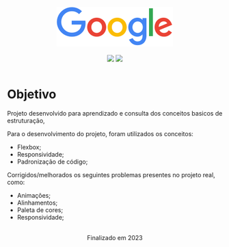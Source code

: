 <div align="center">
    <img src="assets/img/logo_google.png">
</div>

<br>

<div align="center">
  <img src="https://img.shields.io/badge/HTML5-4285f4?style=for-the-badge&logo=html5&logoColor=fbbc05"/>
  <img src="https://img.shields.io/badge/CSS3-ea4335?style=for-the-badge&logo=css3&logoColor=34a853"/>
</div>

<br>

# Objetivo

Projeto desenvolvido para aprendizado e consulta dos conceitos basicos de estruturação, 

Para o desenvolvimento do projeto, foram utilizados os conceitos: 
- Flexbox;
- Responsividade;
- Padronização de código;

Corrigidos/melhorados os seguintes problemas presentes no projeto real, como:
- Animações;
- Alinhamentos;
- Paleta de cores;
- Responsividade;

<br>

<div align="center">Finalizado em 2023</div>
